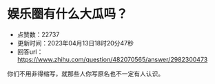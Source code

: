 # 娱乐圈有什么大瓜吗？
- 点赞数：22737
- 更新时间：2023年04月13日18时20分47秒
- 回答url：https://www.zhihu.com/question/482070565/answer/2982300473
<body>
 <p data-pid="x8w_eKqS">你们不用非得缩写，就那些人你写原名也不一定有人认识。</p>
</body>